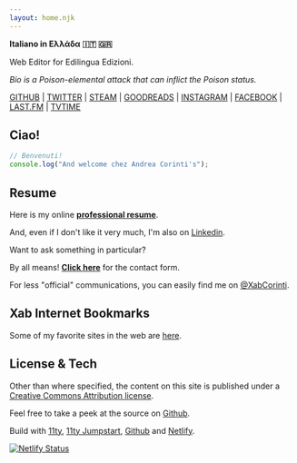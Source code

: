 ```yaml
---
layout: home.njk
---
```


<p class="p-note">

**Italiano in Ελλάδα 🇮🇹 🇬🇷**

Web Editor for Edilingua Edizioni.

_Bio is a Poison-elemental attack that can inflict the Poison status._</p>

<p class="social">
<a href="http://github.com/andreacorinti/" target="blank" rel="me">GITHUB</a> |
<!--<a href="https://medium.com/@Xab" target="blank">Medium</a> | -->
<!--<a href="https://gitlab.com/xabaras" target="blank">Gitlab</a> |-->
<a href="https://twitter.com/XabCorinti" target="blank" rel="me">TWITTER</a> |
<a href="https://steamcommunity.com/id/xabaras89/" target="blank" rel="me">STEAM</a> |
<a href="https://www.goodreads.com/user/show/18004930-andrea-corinti" target="blank" rel="me">GOODREADS</a> |
<a href="https://www.instagram.com/xabacadabra/" target="blank" rel="me">INSTAGRAM</a> |
<a href="https://www.facebook.com/galbadia/" target="blank" rel="me">FACEBOOK</a> |
<a href="https://www.last.fm/user/XabarasFF" target="blank" rel="me">LAST.FM</a> |
<a href="https://www.tvtime.com/it/user/2987728/profile" rel="me" target="blank">TVTIME</a>
</p>

## Ciao!

```js
// Benvenuti!
console.log("And welcome chez Andrea Corinti's");
```

## Resume 

Here is my online [**professional resume**](/resume).

And, even if I don't like it very much, I'm also on [Linkedin](https://www.linkedin.com/in/andrea-corinti/).

Want to ask something in particular? 

By all means! [**Click here**](/contact/) for the contact form.

For less "official" communications, you can easily find me on [@XabCorinti](https://twitter.com/XabCorinti).

## Xab Internet Bookmarks 

Some of my favorite sites in the web are [here](/bookmarks/).

## License & Tech

Other than where specified, the content on this site is published under a <a href="https://creativecommons.org/licenses/by/4.0/" target="blank">Creative Commons Attribution license</a>.

Feel free to take a peek at the source on <a href="https://github.com/andreacorinti/andreacorinti.com" target="blank">Github</a>.

Build with <a href="https://www.11ty.io/" target="blank">11ty</a>, <a href="https://github.com/5t3ph/11ty-netlify-jumpstart" target="blank">11ty Jumpstart</a>, <a href="https://github.com/" target="blank">Github</a> and <a href="https://www.netlify.com/" target="blank">Netlify</a>.</p>

[![Netlify Status](https://api.netlify.com/api/v1/badges/2ce83520-1a8d-4e99-b17c-84de26b48a13/deploy-status)](https://app.netlify.com/sites/andreacorinti/deploys)
